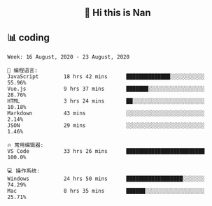 <h2 align="center">👋 Hi this is Nan</h2>



## 📊 coding 
<!--START_SECTION:waka-->

```text
Week: 16 August, 2020 - 23 August, 2020

💬 编程语言: 
JavaScript        18 hrs 42 mins      ██████████████░░░░░░░░░░░   55.96% 
Vue.js            9 hrs 37 mins       ███████░░░░░░░░░░░░░░░░░░   28.76% 
HTML              3 hrs 24 mins       ██░░░░░░░░░░░░░░░░░░░░░░░   10.18% 
Markdown          43 mins             ░░░░░░░░░░░░░░░░░░░░░░░░░   2.14% 
JSON              29 mins             ░░░░░░░░░░░░░░░░░░░░░░░░░   1.46%

🔥 常用编辑器: 
VS Code           33 hrs 26 mins      █████████████████████████   100.0%

💻 操作系统: 
Windows           24 hrs 50 mins      ██████████████████░░░░░░░   74.29% 
Mac               8 hrs 35 mins       ██████░░░░░░░░░░░░░░░░░░░   25.71%

```


<!--END_SECTION:waka-->
